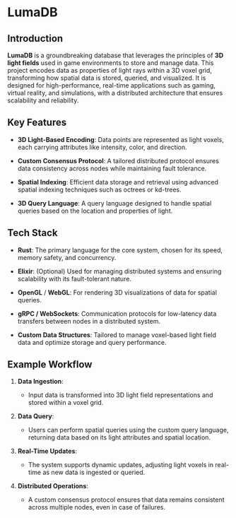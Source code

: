 # LumaDB

## Introduction

**LumaDB** is a groundbreaking database that leverages the principles of **3D light fields** used in game environments to store and manage data. This project encodes data as properties of light rays within a 3D voxel grid, transforming how spatial data is stored, queried, and visualized. It is designed for high-performance, real-time applications such as gaming, virtual reality, and simulations, with a distributed architecture that ensures scalability and reliability.

## Key Features

- **3D Light-Based Encoding**: 
  Data points are represented as light voxels, each carrying attributes like intensity, color, and direction.
  
- **Custom Consensus Protocol**: 
  A tailored distributed protocol ensures data consistency across nodes while maintaining fault tolerance.

- **Spatial Indexing**: 
  Efficient data storage and retrieval using advanced spatial indexing techniques such as octrees or kd-trees.

- **3D Query Language**: 
  A query language designed to handle spatial queries based on the location and properties of light.

## Tech Stack

- **Rust**: 
  The primary language for the core system, chosen for its speed, memory safety, and concurrency.

- **Elixir**: 
  (Optional) Used for managing distributed systems and ensuring scalability with its fault-tolerant nature.

- **OpenGL** / **WebGL**: 
  For rendering 3D visualizations of data for spatial queries.

- **gRPC / WebSockets**: 
  Communication protocols for low-latency data transfers between nodes in a distributed system.

- **Custom Data Structures**: 
  Tailored to manage voxel-based light field data and optimize storage and query performance.

## Example Workflow

1. **Data Ingestion**: 
   - Input data is transformed into 3D light field representations and stored within a voxel grid.

2. **Data Query**: 
   - Users can perform spatial queries using the custom query language, returning data based on its light attributes and spatial location.

3. **Real-Time Updates**: 
   - The system supports dynamic updates, adjusting light voxels in real-time as new data is ingested or queried.

4. **Distributed Operations**: 
   - A custom consensus protocol ensures that data remains consistent across multiple nodes, even in case of failures.
